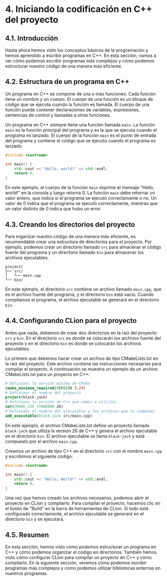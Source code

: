 # 4. Iniciando la codificación en C++ del proyecto

## 4.1. Introducción

Hasta ahora hemos visto los conceptos básicos de la programación y hemos aprendido a escribir programas en C++. En esta
sección, vamos a ver cómo podemos escribir programas más complejos y cómo podemos estructurar nuestro código de una
manera más eficiente.

## 4.2. Estructura de un programa en C++

Un programa en C++ se compone de una o más funciones. Cada función tiene un nombre y un cuerpo. El cuerpo de una función
es un bloque de código que se ejecuta cuando la función es llamada. El cuerpo de una función puede contener
declaraciones de variables, expresiones, sentencias de control y llamadas a otras funciones.

Un programa en C++ siempre tiene una función llamada `main`. La función `main` es la función principal del programa y
es la que se ejecuta cuando el programa es lanzado. El cuerpo de la función `main` es el punto de entrada del programa
y contiene el código que se ejecuta cuando el programa es lanzado.

```c++
#include <iostream>

int main() {
    std::cout << "Hello, world!" << std::endl;
    return 0;
}
```

En este ejemplo, el cuerpo de la función `main` imprime el mensaje "Hello, world!" en la consola y luego retorna 0. La
función `main` debe retornar un valor entero, que indica si el programa se ejecutó correctamente o no. Un valor de 0
indica que el programa se ejecutó correctamente, mientras que un valor distinto de 0 indica que hubo un error.

## 4.3. Creando los directorios del proyecto

Para organizar nuestro código de una manera más eficiente, es recomendable crear una estructura de directorios para el
proyecto. Por ejemplo, podemos crear un directorio llamado `src` para almacenar el código fuente del programa y un
directorio llamado `bin` para almacenar los archivos ejecutables.

```
project/
├── src/
│   └── main.cpp
└── bin/
```

En este ejemplo, el directorio `src` contiene un archivo llamado `main.cpp`, que es el archivo fuente del programa, y
el directorio `bin` está vacío. Cuando compilamos el programa, el archivo ejecutable se generará en el directorio
`bin`.

## 4.4. Configurando CLion para el proyecto

Antes que nada, debemos de crear dos directorios en la raíz del proyecto: `src` y `bin`. En el directorio `src` es
donde se colocarán los archivos fuente del proyecto y en el directorio `bin` es donde se colocarán los archivos
ejecutables.

Lo primero que debemos hacer crear un archivo de tipo CMakeLists.txt en la raíz del proyecto. Este archivo contiene las
instrucciones necesarias para compilar el proyecto. A continuación se muestra un ejemplo de un archivo CMakeLists.txt
para un proyecto en C++:

```cmake
# Definimos la versión mínima de CMake
cmake_minimum_required(VERSION 3.29)
# Definimos el nombre del proyecto
project(black-jack)
# Definimos la versión de C++ que vamos a utilizar
set(CMAKE_CXX_STANDARD 26)
# Definimos el nombre del ejecutable y los archivos que lo componen
add_executable(black-jack src/main.cpp)
```

En este ejemplo, el archivo CMakeLists.txt define un proyecto llamado `black-jack` que utiliza la versión 26 de C++ y
genera el archivo ejecutable en el directorio `bin`. El archivo ejecutable se llama `black-jack` y está compuesto por el
archivo `main.cpp`.

Creamos un archivo de tipo C++ en el directorio `src` con el nombre `main.cpp` y escribimos el siguiente código:

```c++
#include <iostream>

int main() {
    std::cout << "Hello, World!" << std::endl;
    return 0;
}
```

Una vez que hemos creado los archivos necesarios, podemos abrir el proyecto en CLion y compilarlo. Para compilar el
proyecto, hacemos clic en el botón de "Build" en la barra de herramientas de CLion. Si todo está configurado
correctamente, el archivo ejecutable se generará en el directorio `bin` y se ejecutará.

## 4.5. Resumen

En esta sección, hemos visto cómo podemos estructurar un programa en C++ y cómo podemos organizar el código en
directorios. También hemos visto cómo configurar CLion para compilar un proyecto en C++ y cómo compilarlo. En la
siguiente sección, veremos cómo podemos escribir programas más complejos y cómo podemos utilizar bibliotecas externas
en nuestros programas.